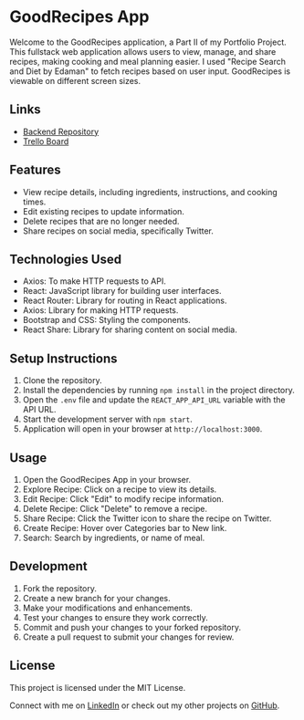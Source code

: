 # GoodRecipes App

Welcome to the GoodRecipes application, a Part II of my Portfolio Project. This fullstack web application allows users to view, manage, and share recipes, making cooking and meal planning easier. I used "Recipe Search and Diet by Edaman" to fetch recipes based on user input. GoodRecipes is viewable on different screen sizes.  

## Links

- [Backend Repository](https://github.com/lakishaJohnson/goodRecipes-back)
- [Trello Board](https://trello.com/b/vUJvDd2p/goodrecipes)

## Features

- View recipe details, including ingredients, instructions, and cooking times.
- Edit existing recipes to update information.
- Delete recipes that are no longer needed.
- Share recipes on social media, specifically Twitter.

## Technologies Used

- Axios: To make HTTP requests to API.
- React: JavaScript library for building user interfaces.
- React Router: Library for routing in React applications.
- Axios: Library for making HTTP requests.
- Bootstrap and CSS: Styling the components.
- React Share: Library for sharing content on social media.

## Setup Instructions

1. Clone the repository.
2. Install the dependencies by running `npm install` in the project directory.
3. Open the `.env` file and update the `REACT_APP_API_URL` variable with the API URL.
4. Start the development server with `npm start`.
5. Application will open in your browser at `http://localhost:3000`.

## Usage

1. Open the GoodRecipes App in your browser.
2. Explore Recipe: Click on a recipe to view its details.
3. Edit Recipe: Click "Edit" to modify recipe information.
4. Delete Recipe: Click "Delete" to remove a recipe.
5. Share Recipe: Click the Twitter icon to share the recipe on Twitter.
6. Create Recipe: Hover over Categories bar to New link.
7. Search: Search by ingredients, or name of meal.

## Development

1. Fork the repository.
2. Create a new branch for your changes.
3. Make your modifications and enhancements.
4. Test your changes to ensure they work correctly.
5. Commit and push your changes to your forked repository.
6. Create a pull request to submit your changes for review.

## License

This project is licensed under the MIT License.

Connect with me on [LinkedIn](https://www.linkedin.com/in/lakisha-johnson-0b0587219/) or check out my other projects on [GitHub](https://github.com/lakishaJohnson).
